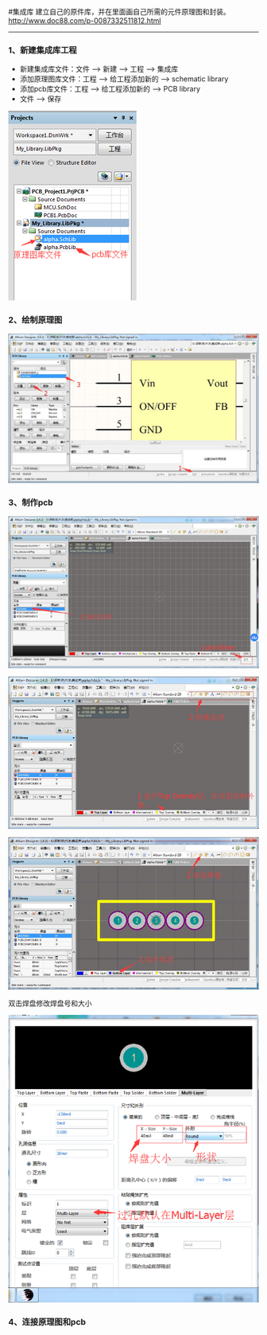 #集成库
建立自己的原件库，并在里面画自己所需的元件原理图和封装。
http://www.doc88.com/p-0087332511812.html

--------------------------

### 1、新建集成库工程
* 新建集成库文件：文件 --> 新建 --> 工程 --> 集成库
* 添加原理图库文件：工程 --> 给工程添加新的 --> schematic library
* 添加pcb库文件：工程 --> 给工程添加新的 --> PCB library
* 文件 --> 保存

![](/assets/集成库结构.png)

### 2、绘制原理图
![](/assets/集成库绘制原理图.jpg)

### 3、制作pcb
![](/assets/集成库pcb封装.jpg)

![](/assets/集成库pcb封装1.jpg)

![](/assets/集成库pcb封装2.jpg)

双击焊盘修改焊盘号和大小

![](/assets/集成库pcb封装3.png)

### 4、连接原理图和pcb





